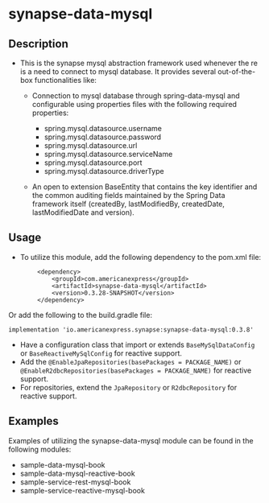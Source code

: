 # synapse-data-mysql

## Description

- This is the synapse mysql abstraction framework used whenever the re is a need to connect to
  mysql database. It provides several out-of-the-box functionalities like:

    - Connection to mysql database through spring-data-mysql and configurable
      using properties files with the following required properties:
       - spring.mysql.datasource.username
       - spring.mysql.datasource.password
       - spring.mysql.datasource.url
       - spring.mysql.datasource.serviceName
       - spring.mysql.datasource.port
       - spring.mysql.datasource.driverType

    - An open to extension BaseEntity that contains the key identifier and the common auditing fields maintained by the Spring Data framework itself (createdBy,
      lastModifiedBy, createdDate, lastModifiedDate and version).

## Usage
- To utilize this module, add the following dependency to the pom.xml file:
```
        <dependency>
            <groupId>com.americanexpress</groupId>
            <artifactId>synapse-data-mysql</artifactId>
            <version>0.3.28-SNAPSHOT</version>
        </dependency>
```
Or add the following to the build.gradle file:
```
implementation 'io.americanexpress.synapse:synapse-data-mysql:0.3.8'
```

- Have a configuration class that import or extends `BaseMySqlDataConfig` or `BaseReactiveMySqlConfig` for reactive support.
- Add the `@EnableJpaRepositories(basePackages = PACKAGE_NAME)` or `@EnableR2dbcRepositories(basePackages = PACKAGE_NAME)` for reactive support.
- For repositories, extend the `JpaRepository` or `R2dbcRepository` for reactive support.

## Examples
Examples of utilizing the synapse-data-mysql module can be found in the following modules:
- sample-data-mysql-book
- sample-data-mysql-reactive-book
- sample-service-rest-mysql-book
- sample-service-reactive-mysql-book
